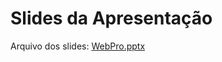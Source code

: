 # Slides da Apresentação

Arquivo dos slides: [WebPro.pptx](https://github.com/user-attachments/files/18380637/WebPro.pptx)
